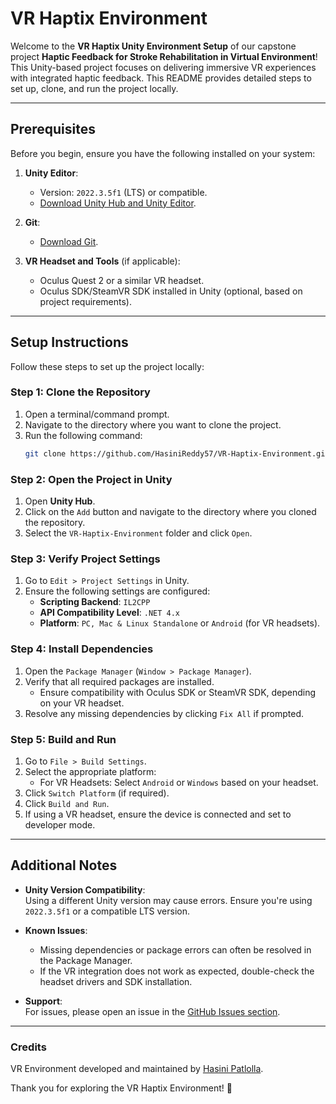 # VR Haptix Environment

Welcome to the **VR Haptix Unity Environment Setup** of our capstone project **Haptic Feedback for Stroke Rehabilitation in Virtual Environment**! This Unity-based project focuses on delivering immersive VR experiences with integrated haptic feedback. This README provides detailed steps to set up, clone, and run the project locally.

---

## Prerequisites

Before you begin, ensure you have the following installed on your system:

1. **Unity Editor**:  
   - Version: `2022.3.5f1` (LTS) or compatible.  
   - [Download Unity Hub and Unity Editor](https://unity.com/download).  

2. **Git**:  
   - [Download Git](https://git-scm.com/downloads).  

3. **VR Headset and Tools** (if applicable):  
   - Oculus Quest 2 or a similar VR headset.  
   - Oculus SDK/SteamVR SDK installed in Unity (optional, based on project requirements).  

---

## Setup Instructions

Follow these steps to set up the project locally:

### Step 1: Clone the Repository

1. Open a terminal/command prompt.
2. Navigate to the directory where you want to clone the project.
3. Run the following command:  
   ```bash
   git clone https://github.com/HasiniReddy57/VR-Haptix-Environment.git
   ```

### Step 2: Open the Project in Unity

1. Open **Unity Hub**.  
2. Click on the `Add` button and navigate to the directory where you cloned the repository.  
3. Select the `VR-Haptix-Environment` folder and click `Open`.  

### Step 3: Verify Project Settings

1. Go to `Edit > Project Settings` in Unity.  
2. Ensure the following settings are configured:  
   - **Scripting Backend**: `IL2CPP`  
   - **API Compatibility Level**: `.NET 4.x`  
   - **Platform**: `PC, Mac & Linux Standalone` or `Android` (for VR headsets).  

### Step 4: Install Dependencies

1. Open the `Package Manager` (`Window > Package Manager`).
2. Verify that all required packages are installed.  
   - Ensure compatibility with Oculus SDK or SteamVR SDK, depending on your VR headset.  
3. Resolve any missing dependencies by clicking `Fix All` if prompted.

### Step 5: Build and Run

1. Go to `File > Build Settings`.  
2. Select the appropriate platform:  
   - For VR Headsets: Select `Android` or `Windows` based on your headset.  
3. Click `Switch Platform` (if required).  
4. Click `Build and Run`.  
5. If using a VR headset, ensure the device is connected and set to developer mode.

---

## Additional Notes

- **Unity Version Compatibility**:  
   Using a different Unity version may cause errors. Ensure you're using `2022.3.5f1` or a compatible LTS version.  
   
- **Known Issues**:  
   - Missing dependencies or package errors can often be resolved in the Package Manager.  
   - If the VR integration does not work as expected, double-check the headset drivers and SDK installation.  

- **Support**:  
   For issues, please open an issue in the [GitHub Issues section](https://github.com/HasiniReddy57/VR-Haptix-Environment/issues).  

---
### Credits

VR Environment developed and maintained by [Hasini Patlolla](mailto:hpatloll@uci.edu).

Thank you for exploring the VR Haptix Environment! 🚀  
